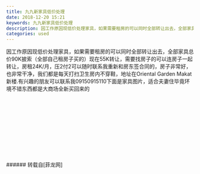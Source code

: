 ```yaml
---
title: 九九新家具低价处理
date: 2018-12-20 15:21
keywords: 九九新家具低价处理
description: 因工作原因现低价处理家具，如果需要租房的可以同时全部转让出去，全部家具总价90K披索（全部自己租房子买的）现在55K转让，需要找房子的可以连房子一起转让，房租24K/月，压2付2可以随时联系我重新和房东签合同的，房子非常好，也非常干净，我们都是每天打扫卫生房内不穿鞋，地址在Oriental Garden Makat新楼.有兴趣的朋友可以联系我09150915110下面是家具图片，适合夫妻住毕竟环境不错东西都是大商场全新买回来的
categories: used
---
```

<td class="t_f" id="postmessage_2525247">

因工作原因现低价处理家具，如果需要租房的可以同时全部转让出去，全部家具总价90K披索（全部自己租房子买的）现在55K转让，需要找房子的可以连房子一起转让，房租24K/月，压2付2可以随时联系我重新和房东签合同的，房子非常好，也非常干净，我们都是每天打扫卫生房内不穿鞋，地址在Oriental Garden Makat新楼.有兴趣的朋友可以联系我09150915110下面是家具图片，适合夫妻住毕竟环境不错东西都是大商场全新买回来的<br/>
<img alt="" border="0" class="zoom" data-cf-modified-1e72c8145f494ec9a7e59c77-="" file="http://www.flw.ph/data/appbyme/upload/image/201812/20/qxNcleBALux4.jpg" id="aimg_rGZMm" lazyloadthumb="1" onclick="" onmouseover="" src="http://www.flw.ph/data/appbyme/upload/image/201812/20/qxNcleBALux4.jpg"/><br/>
<br/>
<img alt="" border="0" class="zoom" data-cf-modified-1e72c8145f494ec9a7e59c77-="" file="http://www.flw.ph/data/appbyme/upload/image/201812/20/vIJYezmDdq37.jpg" id="aimg_R22Ty" lazyloadthumb="1" onclick="" onmouseover="" src="http://www.flw.ph/data/appbyme/upload/image/201812/20/vIJYezmDdq37.jpg"/><br/>
<br/>
<img alt="" border="0" class="zoom" data-cf-modified-1e72c8145f494ec9a7e59c77-="" file="http://www.flw.ph/data/appbyme/upload/image/201812/20/oISTVC1rEZdq.jpg" id="aimg_CNnZT" lazyloadthumb="1" onclick="" onmouseover="" src="http://www.flw.ph/data/appbyme/upload/image/201812/20/oISTVC1rEZdq.jpg"/><br/>
<br/>
<img alt="" border="0" class="zoom" data-cf-modified-1e72c8145f494ec9a7e59c77-="" file="http://www.flw.ph/data/appbyme/upload/image/201812/20/ne1TAssHoerp.jpg" id="aimg_pHxhV" lazyloadthumb="1" onclick="" onmouseover="" src="http://www.flw.ph/data/appbyme/upload/image/201812/20/ne1TAssHoerp.jpg"/><br/>
<br/>
<img alt="" border="0" class="zoom" data-cf-modified-1e72c8145f494ec9a7e59c77-="" file="http://www.flw.ph/data/appbyme/upload/image/201812/20/xkCIWKjMYtcI.jpg" id="aimg_B5t0N" lazyloadthumb="1" onclick="" onmouseover="" src="http://www.flw.ph/data/appbyme/upload/image/201812/20/xkCIWKjMYtcI.jpg"/><br/>
<br/>
<img alt="" border="0" class="zoom" data-cf-modified-1e72c8145f494ec9a7e59c77-="" file="http://www.flw.ph/data/appbyme/upload/image/201812/20/6znITptA6WL9.jpg" id="aimg_yKeiL" lazyloadthumb="1" onclick="" onmouseover="" src="http://www.flw.ph/data/appbyme/upload/image/201812/20/6znITptA6WL9.jpg"/><br/>
<br/>
<img alt="" border="0" class="zoom" data-cf-modified-1e72c8145f494ec9a7e59c77-="" file="http://www.flw.ph/data/appbyme/upload/image/201812/20/VmvmzQjZSyom.jpg" id="aimg_I88Y1" lazyloadthumb="1" onclick="" onmouseover="" src="http://www.flw.ph/data/appbyme/upload/image/201812/20/VmvmzQjZSyom.jpg"/><br/>
<br/>
<img alt="" border="0" class="zoom" data-cf-modified-1e72c8145f494ec9a7e59c77-="" file="http://www.flw.ph/data/appbyme/upload/image/201812/20/0NH4mBwoYTWp.jpg" id="aimg_yE1IL" lazyloadthumb="1" onclick="" onmouseover="" src="http://www.flw.ph/data/appbyme/upload/image/201812/20/0NH4mBwoYTWp.jpg"/><br/>
<br/>
<img alt="" border="0" class="zoom" data-cf-modified-1e72c8145f494ec9a7e59c77-="" file="http://www.flw.ph/data/appbyme/upload/image/201812/20/ttpw7IF0AhWh.jpg" id="aimg_q989r" lazyloadthumb="1" onclick="" onmouseover="" src="http://www.flw.ph/data/appbyme/upload/image/201812/20/ttpw7IF0AhWh.jpg"/><br/>
<br/>
<img alt="" border="0" class="zoom" data-cf-modified-1e72c8145f494ec9a7e59c77-="" file="http://www.flw.ph/data/appbyme/upload/image/201812/20/NmN0KgvWYQCX.jpg" id="aimg_gi8d9" lazyloadthumb="1" onclick="" onmouseover="" src="http://www.flw.ph/data/appbyme/upload/image/201812/20/NmN0KgvWYQCX.jpg"/><br/>
<br/>
</td>
###### 转载自[菲龙网]